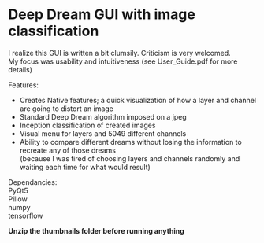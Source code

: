 # Deep Dream GUI with image classification
I realize this GUI is written a bit clumsily. Criticism is very welcomed.  
My focus was usability and intuitiveness (see User_Guide.pdf for more details)

Features:
* Creates Native features; a quick visualization of how a layer and channel are going to distort an image
* Standard Deep Dream algorithm imposed on a jpeg
* Inception classification of created images
* Visual menu for layers and 5049 different channels  
* Ability to compare different dreams without losing the information to recreate any of those dreams  
(because I was tired of choosing layers and channels randomly and waiting each time for what would result)  
 
    
Dependancies:  
PyQt5  
Pillow  
numpy  
tensorflow  

**Unzip the thumbnails folder before running anything**



